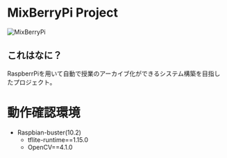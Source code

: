 # MixBerryPi Project

![MixBerryPi](https://github.com/KurumiAllergy/image/blob/master/miximage1.png "image1")

## これはなに？

RaspberrPiを用いて自動で授業のアーカイブ化ができるシステム構築を目指したプロジェクト。

# 動作確認環境
* Raspbian-buster(10.2)
    * tflite-runtime==1.15.0
    * OpenCV==4.1.0
